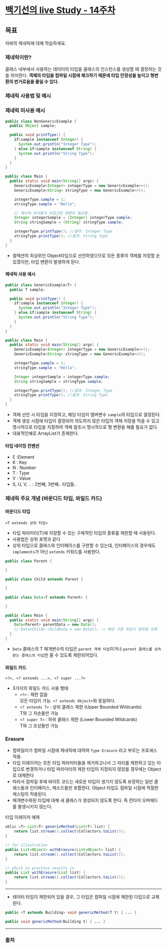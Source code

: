 # [백기선의 live Study - 14주차](https://github.com/whiteship/live-study/issues/14)

## 목표
자바의 제네릭에 대해 학습하세요.

### 제네릭이란?

클래스 내부에서 사용하는 데이터의 타입을 클래스의 인스턴스를 생성할 때 결정하는 것을 의미한다. **객체의 타입을 컴파일 시점에 체크하기 때문에 타입 안정성을 높이고 형변환의 번거로움을 줄일 수 있다.**

### 제네릭 사용법 및 예시

### 제네릭 미사용 예시

```java
public class NonGenericExample {
  public Object sample;

  public void printType() {
    if(sample instanceof Integer) {
      System.out.println("Integer Type");
    } else if(sample instanceof String) {
      System.out.println("String Type");
    }
  }
}

public class Main {
  public static void main(String[] args) {
    GenericExample<Integer> integerType = new GenericExample<>();
    GenericExample<String> stringType = new GenericExample<>();

    integerType.sample = 1;
    stringType.sample = "Hello";

    // 제너릭 미사용시 타입구문 변환이 필요함.
    Integer integerSample = (Integer) integerType.sample;
    String stringSample = (String) stringType.sample;

    integerType.printType(); //결과: Integer Type
    stringType.printType(); //결과: String Type
  }
}
```

- 컬렉션의 최상위인 Object타입으로 선언하였으므로 모든 종류의 객체를 저장할 순 있겠지만, 타입 변환이 발생하게 된다.

#### 제네릭 사용 예시

```java
public class GenericExample<T> {
  public T sample;

  public void printType() {
    if(sample instanceof Integer) {
      System.out.println("Integer Type");
    } else if(sample instanceof String) {
      System.out.println("String Type");
    }
  }
}

public class Main {
  public static void main(String[] args) {
    GenericExample<Integer> integerType = new GenericExample<>();
    GenericExample<String> stringType = new GenericExample<>();

    integerType.sample = 1;
    stringType.sample = "Hello";

    Integer integerSample = integerType.sample;
    String stringSample = stringType.sample;

    integerType.printType(); //결과: Integer Type
    stringType.printType(); //결과: String Type
  }
}
```

- 객체 선언 시 타입을 지정하고, 해당 타입이 멤버변수 `sample`의 타입으로 결정된다.  
- 객체 생성 시점에 타입이 결정되어 의도하지 않은 타입의 객체 저장을 막을 수 있고 명시적으로 타입을 지정하여 객체 참조시 명시적으로 형 변환을 해줄 필요가 없다.
- 대표적인예로 ArrayList가 존재한다.

#### 타입 네이밍 컨벤션

- E :Element
- K : Key
- N : Number
- T : Type
- V : Value
- S, U, V, .. : 2번째, 3번째.. 타입들..

### 제네릭 주요 개념 (바운디드 타입, 와일드 카드)

#### 바운디드 타입

`<T extends 상위 타입>`

- 타입 파라미터(T)에 지정할 수 있는 구체적인 타입의 종류를 제한할 때 사용된다.
- 사용법은 상위 포맷과 같다
- 상위 타입으로 클래스와 인터페이스를 구현할 수 있는데, 인터페이스의 경우에도 `implements`가 아닌 `extends` 키워드를 사용한다.

```java
public class Parent {

}

public class Child extends Parent {

}

public class Data<T extends Parent> {

}

public class Main {
  public static void main(String[] args) {
    Data<Parent> parentData = new Data();
    // Data<Child> childData = new Data(); -> 해당 구문 작성시 컴파일 오류
  }
}
```

- `Data` 클래스의 T 매개변수의 타입은 `parent 객체 타입`이거나 `parent 클래스를 상속받는 클래스의 타입`만 올 수 있도록 제한되어있다.

#### 와일드 카드

`<?>, <? extends ...>, <? super ...?>`

- 3가지의 와일드 카드 사용 형태
  - `<?>` : 제한 없음  
    모든 타입이 가능. `<? extends Object>`와 동일하다.
  - `<? extends T>` : 상위 클래스 제한 (Upper Bounded Wildcards)  
    T와 그 자손들만 가능
  - `<? super T>` : 하위 클래스 제한 (Lower Bounded Wildcards)  
    T와 그 조상들만 가능

### Erasure

- 컴파일러가 컴파일 시점에 제네릭에 대하여 `Type Erasure` 라고 부르는 프로세스 적용.
- 타입 이레이저는 모든 타입 파라미터들을 제거하고나서 그 자리를 제한하고 있는 타입으로 변경하거나 타입 파라미터의 제한 타입이 지정되지 않았을 경우에는 Object 로 대체한다 
- 따라서 컴파일 후에 바이트 코드는 새로운 타입이 생기지 않도록 보장하는 일반 클래스들과 인터페이스, 메소드들만 포함한다. Object 타입도 컴파일 시점에 적절한 캐스팅이 적용된다.
- 매개변수화된 타입에 대해 새 클래스가 생성되지 않도록 한다. 즉 런타이 오버헤드를 발생시키지 않는다.

타입 이레이저 예제
```java
ublic <T> List<T> genericMethod(List<T> list) { 
	return list.stream().collect(Collectors.toList()); 
}

// for illustration
public List<Object> withErasure(List<Object> list) { 
	return list.stream().collect(Collectors.toList()); 
}

// which in practice results in
public List withErasure(List list) {
    return list.stream().collect(Collectors.toList());
}
```
---

- 테이터 타입이 제한되어 있을 경우, 그 타입은 컴파일 시점에 제한된 다입으로 교체된다.

```java
public <T extends Building> void genericMethod(T t) { ... }

public void genericMethod(Building t) { ... }

```

---

### 출처

